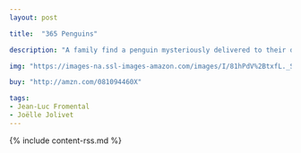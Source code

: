 ```yaml
---
layout: post

title:  "365 Penguins"

description: "A family find a penguin mysteriously delivered to their door every day of the year. At first they're cute, but with every passing day the penguins pile up, along with the family's problems. Who on earth is sending these kwaking critters?"

img: "https://images-na.ssl-images-amazon.com/images/I/81hPdV%2BtxfL._SL480_.jpg"

buy: "http://amzn.com/081094460X"

tags:
- Jean-Luc Fromental
- Joëlle Jolivet
---
```


{% include content-rss.md %}